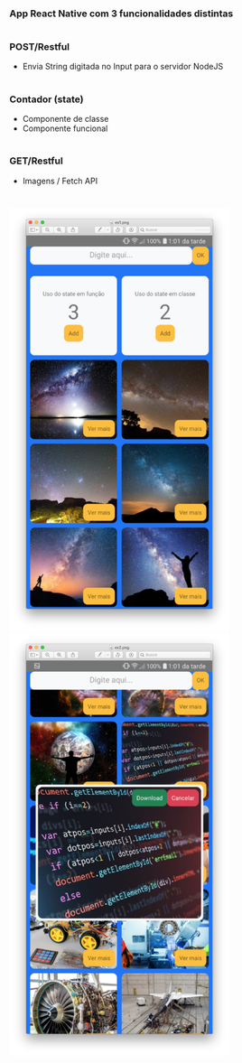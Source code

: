 ### App React Native com 3 funcionalidades distintas
#
### POST/Restful
- Envia String digitada no Input para o servidor NodeJS
#
### Contador (state)
- Componente de classe
- Componente funcional
#
### GET/Restful
- Imagens / Fetch API
#
<div>
  <img src="ex1.png" height="750" />
  <img src="ex2.png" height="750" />
</div>
